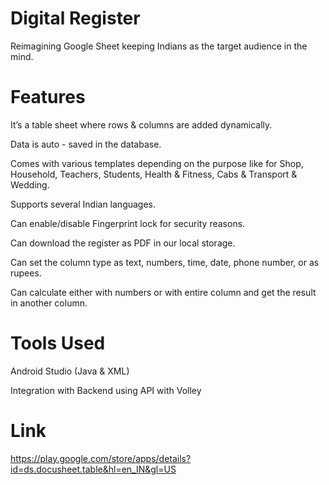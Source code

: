 # Digital Register

Reimagining Google Sheet keeping Indians as the target audience in the mind.


# Features 

It’s a table sheet where rows & columns are added dynamically.

Data is auto - saved in the database.

Comes with various templates depending on the purpose like for Shop, Household, Teachers, Students, Health & Fitness, Cabs & Transport & Wedding.

Supports several Indian languages.

Can enable/disable Fingerprint lock for security reasons.

Can download the register as PDF in our local storage.

Can set the column type as text, numbers, time, date, phone number, or as rupees.

Can calculate either with numbers or with entire column and get the result in another column.


# Tools Used

Android Studio (Java & XML)

Integration with Backend using API with Volley

# Link

https://play.google.com/store/apps/details?id=ds.docusheet.table&hl=en_IN&gl=US
